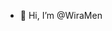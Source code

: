 - 👋 Hi, I’m @WiraMen
<!---
WiraMen/WiraMen is a ✨ special ✨ repository because its `README.md` (this file) appears on your GitHub profile.
You can click the Preview link to take a look at your changes.
--->

